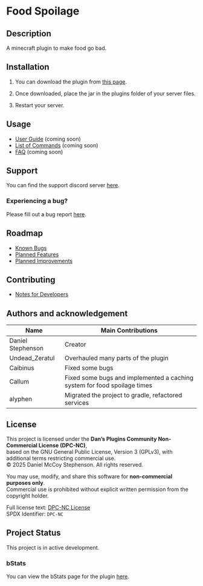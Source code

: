 # Food Spoilage

## Description
A minecraft plugin to make food go bad.

## Installation
1) You can download the plugin from [this page](https://www.spigotmc.org/resources/food-spoilage.81507/).

2) Once downloaded, place the jar in the plugins folder of your server files.

3) Restart your server.

## Usage
- [User Guide](https://github.com/dmccoystephenson/FoodSpoilage/wiki/Guide) (coming soon)
- [List of Commands](https://github.com/dmccoystephenson/FoodSpoilage/wiki/Commands) (coming soon)
- [FAQ](https://github.com/dmccoystephenson/FoodSpoilage/wiki/FAQ) (coming soon)

## Support
You can find the support discord server [here](https://discord.gg/xXtuAQ2). 

### Experiencing a bug?
Please fill out a bug report [here](https://github.com/dmccoystephenson/FoodSpoilage/issues?q=is%3Aissue+is%3Aopen+label%3Abug).

## Roadmap
- [Known Bugs](https://github.com/dmccoystephenson/MFoodSpoilage/issues?q=is%3Aopen+is%3Aissue+label%3Abug)
- [Planned Features](https://github.com/dmccoystephenson/FoodSpoilage/issues?q=is%3Aopen+is%3Aissue+label%3AEpic)
- [Planned Improvements](https://github.com/dmccoystephenson/FoodSpoilage/issues?q=is%3Aopen+is%3Aissue+label%3Aimprovement)

## Contributing
- [Notes for Developers](https://github.com/dmccoystephenson/FoodSpoilage/wiki/Developer-Notes)

## Authors and acknowledgement
| Name              | Main Contributions                                                       |
|-------------------|--------------------------------------------------------------------------|
| Daniel Stephenson | Creator                                                                  |
| Undead_Zeratul    | Overhauled many parts of the plugin                                      |
| Caibinus          | Fixed some bugs                                                          |
| Callum            | Fixed some bugs and implemented a caching system for food spoilage times |
| alyphen           | Migrated the project to gradle, refactored services                      |

## License
This project is licensed under the **Dan’s Plugins Community Non-Commercial License (DPC-NC)**,  
based on the GNU General Public License, Version 3 (GPLv3), with additional terms restricting commercial use.  
© 2025 Daniel McCoy Stephenson. All rights reserved.  

You may use, modify, and share this software for **non-commercial purposes only**.  
Commercial use is prohibited without explicit written permission from the copyright holder.  

Full license text: [DPC-NC License](https://github.com/Dans-Plugins-Community/dpc-nc-license)  
SPDX Identifier: `DPC-NC`


## Project Status
This project is in active development.

### bStats
You can view the bStats page for the plugin [here](https://bstats.org/plugin/bukkit/Food%20Spoilage/8992).
